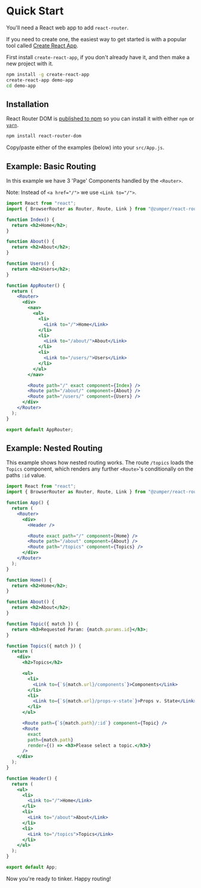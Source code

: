 # Quick Start

You'll need a React web app to add `react-router`.

If you need to create one, the easiest way to get started is with a popular tool called [Create React App][crapp].

First install `create-react-app`, if you don't already have it, and then make a new project with it.

```sh
npm install -g create-react-app
create-react-app demo-app
cd demo-app
```

## Installation

React Router DOM is [published to npm](https://npm.im/react-router-dom) so you can install it with either `npm` or [`yarn`](https://yarnpkg.com).

```sh
npm install react-router-dom
```

Copy/paste either of the examples (below) into your `src/App.js`.

## Example: Basic Routing

In this example we have 3 'Page' Components handled by the `<Router>`.

Note: Instead of `<a href="/">` we use `<Link to="/">`.

```jsx
import React from "react";
import { BrowserRouter as Router, Route, Link } from "@zumper/react-router-dom";

function Index() {
  return <h2>Home</h2>;
}

function About() {
  return <h2>About</h2>;
}

function Users() {
  return <h2>Users</h2>;
}

function AppRouter() {
  return (
    <Router>
      <div>
        <nav>
          <ul>
            <li>
              <Link to="/">Home</Link>
            </li>
            <li>
              <Link to="/about/">About</Link>
            </li>
            <li>
              <Link to="/users/">Users</Link>
            </li>
          </ul>
        </nav>

        <Route path="/" exact component={Index} />
        <Route path="/about/" component={About} />
        <Route path="/users/" component={Users} />
      </div>
    </Router>
  );
}

export default AppRouter;
```

## Example: Nested Routing

This example shows how nested routing works. The route `/topics` loads the `Topics` component, which renders any further `<Route>`'s conditionally on the paths `:id` value.

```jsx
import React from "react";
import { BrowserRouter as Router, Route, Link } from "@zumper/react-router-dom";

function App() {
  return (
    <Router>
      <div>
        <Header />

        <Route exact path="/" component={Home} />
        <Route path="/about" component={About} />
        <Route path="/topics" component={Topics} />
      </div>
    </Router>
  );
}

function Home() {
  return <h2>Home</h2>;
}

function About() {
  return <h2>About</h2>;
}

function Topic({ match }) {
  return <h3>Requested Param: {match.params.id}</h3>;
}

function Topics({ match }) {
  return (
    <div>
      <h2>Topics</h2>

      <ul>
        <li>
          <Link to={`${match.url}/components`}>Components</Link>
        </li>
        <li>
          <Link to={`${match.url}/props-v-state`}>Props v. State</Link>
        </li>
      </ul>

      <Route path={`${match.path}/:id`} component={Topic} />
      <Route
        exact
        path={match.path}
        render={() => <h3>Please select a topic.</h3>}
      />
    </div>
  );
}

function Header() {
  return (
    <ul>
      <li>
        <Link to="/">Home</Link>
      </li>
      <li>
        <Link to="/about">About</Link>
      </li>
      <li>
        <Link to="/topics">Topics</Link>
      </li>
    </ul>
  );
}

export default App;
```

Now you're ready to tinker. Happy routing!

[crapp]: https://github.com/facebook/create-react-app
